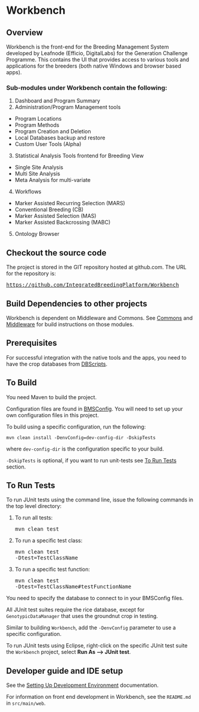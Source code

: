 Workbench
============

Overview
----------
Workbench is the front-end for the Breeding Management System developed by Leafnode (Efficio, DigitalLabs) for the Generation Challenge Programme.
This contains the UI that provides access to various tools and applications for the breeders (both native Windows and browser based apps).

### Sub-modules under Workbench contain the following:

1. Dashboard and Program Summary
2. Administration/Program Management tools
 - Program Locations
 - Program Methods
 - Program Creation and Deletion
 - Local Databases backup and restore
 - Custom User Tools (Alpha)
3. Statistical Analysis Tools frontend for Breeding View
 - Single Site Analysis
 - Multi Site Analysis
 - Meta Analysis for multi-variate
4. Workflows
 - Marker Assisted Recurring Selection (MARS)
 - Conventional Breeding (CB)
 - Marker Assisted Selection (MAS)
 - Marker Assisted Backcrossing (MABC)
5. Ontology Browser

Checkout the source code
-----------------------
The project is stored in the GIT repository hosted at github.com.  The URL for the repository is: 
[<pre>https://github.com/IntegratedBreedingPlatform/Workbench</pre>][workbench_git_link]

Build Dependencies to other projects
-------------------------------
Workbench is dependent on Middleware and Commons. See [Commons][commons_git_link] and [Middleware][middleware_git_link] for build instructions on those modules.

Prerequisites
----------------
For successful integration with the native tools and the apps, you need to have the crop databases from [DBScripts][dbscripts_git_link].

To Build
----------
You need Maven to build the project.

Configuration files are found in [BMSConfig][bmsconfig_git_link]. You will need to set up your own configuration files in this project.

To build using a specific configuration, run the following:

	mvn clean install -DenvConfig=dev-config-dir -DskipTests  
 
where `dev-config-dir` is the configuration specific to your build.

`-DskipTests` is optional, if you want to run unit-tests see [To Run Tests](#to-run-tests) section.

To Run Tests
--------------
To run JUnit tests using the command line, issue the following commands in the top level directory:

1. To run all tests: <pre>mvn clean test</pre>
2. To run a specific test class: <pre>mvn clean test -Dtest=TestClassName</pre>
3. To run a specific test function: <pre>mvn clean test -Dtest=TestClassName#testFunctionName</pre>

You need to specify the database to connect to in your BMSConfig files. 

All JUnit test suites require the rice database, except for `GenotypicDataManager` that uses the groundnut crop in testing.

Similar to building `Workbench`, add the `-DenvConfig` parameter to use a specific configuration.

To run JUnit tests using Eclipse, right-click on the specific JUnit test suite the `Workbench` project, select __Run As --> JUnit test__.

Developer guide and IDE setup
-------------------
See the [Setting Up Development Environment](https://github.com/IntegratedBreedingPlatform/Documentation/wiki/Setting-Up-Development-Environment) documentation.

For information on front end development in Workbench, see the `README.md` in `src/main/web`.

[commons_git_link]: https://github.com/IntegratedBreedingPlatform/Commons
[middleware_git_link]: https://github.com/IntegratedBreedingPlatform/Middleware
[workbench_git_link]: https://github.com/IntegratedBreedingPlatform/Workbench
[dbscripts_git_link]: https://github.com/IntegratedBreedingPlatform/DBScripts
[bmsconfig_git_link]: https://github.com/IntegratedBreedingPlatform/BMSConfig
